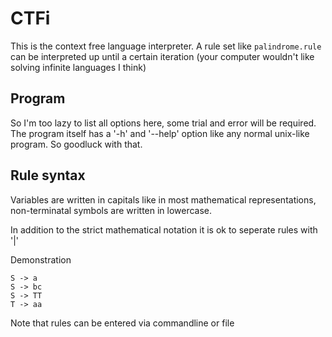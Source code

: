 # CTFi

This is the context free language interpreter. A rule set like `palindrome.rule` can be interpreted up until a certain iteration (your computer wouldn't like solving infinite languages I think)

## Program 

So I'm too lazy to list all options here, some trial and error will be required. The program itself has a '-h' and '--help' option like any normal unix-like program. So goodluck with that.

## Rule syntax

Variables are written in capitals like in most mathematical representations, non-terminatal symbols are written in lowercase.

In addition to the strict mathematical notation it is ok to seperate rules with '|'

Demonstration

```
S -> a
S -> bc
S -> TT
T -> aa
```

Note that rules can be entered via commandline or file
